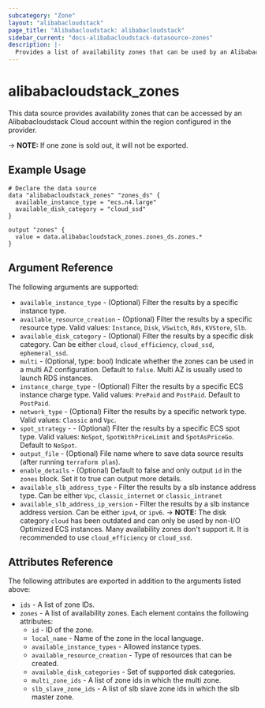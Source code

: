 ```yaml
---
subcategory: "Zone"
layout: "alibabacloudstack"
page_title: "Alibabacloudstack: alibabacloudstack"
sidebar_current: "docs-alibabacloudstack-datasource-zones"
description: |-
  Provides a list of availability zones that can be used by an Alibabacloudstack Cloud account.
---
```


# alibabacloudstack\_zones

This data source provides availability zones that can be accessed by an Alibabacloudstack Cloud account within the region configured in the provider.


-> **NOTE:** If one zone is sold out, it will not be exported.

## Example Usage

```
# Declare the data source
data "alibabacloudstack_zones" "zones_ds" {
  available_instance_type = "ecs.n4.large"
  available_disk_category = "cloud_ssd"
}

output "zones" {
  value = data.alibabacloudstack_zones.zones_ds.zones.*
}
```

## Argument Reference

The following arguments are supported:

* `available_instance_type` - (Optional) Filter the results by a specific instance type.
* `available_resource_creation` - (Optional) Filter the results by a specific resource type.
Valid values: `Instance`, `Disk`, `VSwitch`, `Rds`, `KVStore`, `Slb`.
* `available_disk_category` - (Optional) Filter the results by a specific disk category. Can be either `cloud`, `cloud_efficiency`, `cloud_ssd`, `ephemeral_ssd`.
* `multi` - (Optional, type: bool) Indicate whether the zones can be used in a multi AZ configuration. Default to `false`. Multi AZ is usually used to launch RDS instances.
* `instance_charge_type` - (Optional) Filter the results by a specific ECS instance charge type. Valid values: `PrePaid` and `PostPaid`. Default to `PostPaid`.
* `network_type` - (Optional) Filter the results by a specific network type. Valid values: `Classic` and `Vpc`.
* `spot_strategy` - - (Optional) Filter the results by a specific ECS spot type. Valid values: `NoSpot`, `SpotWithPriceLimit` and `SpotAsPriceGo`. Default to `NoSpot`.
* `output_file` - (Optional) File name where to save data source results (after running `terraform plan`).
* `enable_details` - (Optional) Default to false and only output `id` in the `zones` block. Set it to true can output more details.
* `available_slb_address_type` - Filter the results by a slb instance address type. Can be either `Vpc`, `classic_internet` or `classic_intranet`
* `available_slb_address_ip_version` - Filter the results by a slb instance address version. Can be either `ipv4`, or `ipv6`.
-> **NOTE:** The disk category `cloud` has been outdated and can only be used by non-I/O Optimized ECS instances. Many availability zones don't support it. It is recommended to use `cloud_efficiency` or `cloud_ssd`.

## Attributes Reference

The following attributes are exported in addition to the arguments listed above:

* `ids` - A list of zone IDs.
* `zones` - A list of availability zones. Each element contains the following attributes:
  * `id` - ID of the zone.
  * `local_name` - Name of the zone in the local language.
  * `available_instance_types` - Allowed instance types.
  * `available_resource_creation` - Type of resources that can be created.
  * `available_disk_categories` - Set of supported disk categories.
  * `multi_zone_ids` - A list of zone ids in which the multi zone.
  * `slb_slave_zone_ids` - A list of slb slave zone ids in which the slb master zone.
